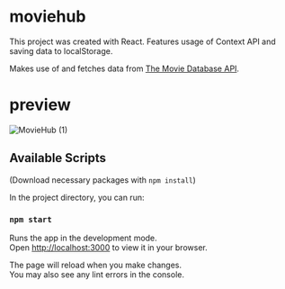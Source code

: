 # moviehub

This project was created with React. Features usage of Context API and saving data to localStorage.

Makes use of and fetches data from [The Movie Database API](https://www.themoviedb.org/).

# preview
![MovieHub (1)](https://user-images.githubusercontent.com/81380688/148633411-92aebf59-fed9-4441-a4c3-9bcf2fefbd95.png)

## Available Scripts
(Download necessary packages with `npm install`)

In the project directory, you can run:

### `npm start`

Runs the app in the development mode.\
Open [http://localhost:3000](http://localhost:3000) to view it in your browser.

The page will reload when you make changes.\
You may also see any lint errors in the console.

